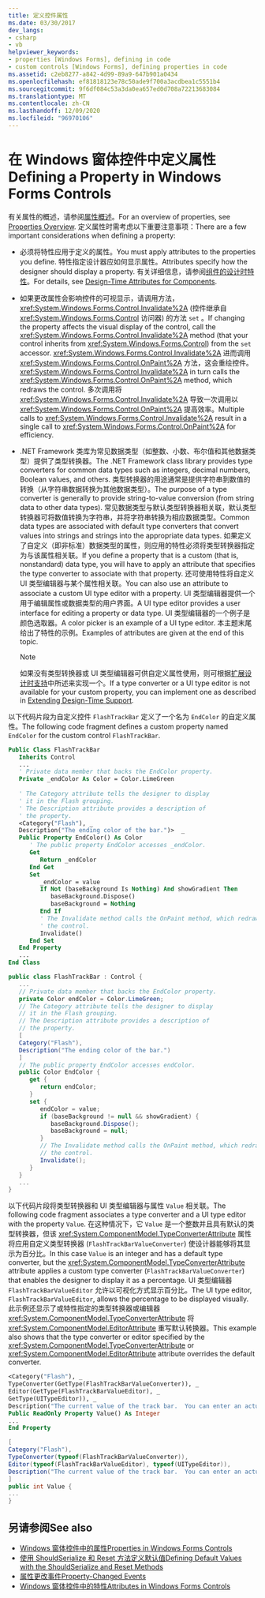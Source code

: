 ```yaml
---
title: 定义控件属性
ms.date: 03/30/2017
dev_langs:
- csharp
- vb
helpviewer_keywords:
- properties [Windows Forms], defining in code
- custom controls [Windows Forms], defining properties in code
ms.assetid: c2eb8277-a842-4d99-89a9-647b901a0434
ms.openlocfilehash: ef81818123e78c50ade9f700a3acdbea1c5551b4
ms.sourcegitcommit: 9f6df084c53a3da0ea657ed0d708a72213683084
ms.translationtype: MT
ms.contentlocale: zh-CN
ms.lasthandoff: 12/09/2020
ms.locfileid: "96970106"
---
```

# <a name="defining-a-property-in-windows-forms-controls"></a><span data-ttu-id="3c938-102">在 Windows 窗体控件中定义属性</span><span class="sxs-lookup"><span data-stu-id="3c938-102">Defining a Property in Windows Forms Controls</span></span>

<span data-ttu-id="3c938-103">有关属性的概述，请参阅[属性概述](/previous-versions/visualstudio/visual-studio-2013/65zdfbdt(v=vs.120))。</span><span class="sxs-lookup"><span data-stu-id="3c938-103">For an overview of properties, see [Properties Overview](/previous-versions/visualstudio/visual-studio-2013/65zdfbdt(v=vs.120)).</span></span> <span data-ttu-id="3c938-104">定义属性时需考虑以下重要注意事项：</span><span class="sxs-lookup"><span data-stu-id="3c938-104">There are a few important considerations when defining a property:</span></span>  
  
- <span data-ttu-id="3c938-105">必须将特性应用于定义的属性。</span><span class="sxs-lookup"><span data-stu-id="3c938-105">You must apply attributes to the properties you define.</span></span> <span data-ttu-id="3c938-106">特性指定设计器应如何显示属性。</span><span class="sxs-lookup"><span data-stu-id="3c938-106">Attributes specify how the designer should display a property.</span></span> <span data-ttu-id="3c938-107">有关详细信息，请参阅[组件的设计时特性](/previous-versions/visualstudio/visual-studio-2013/tk67c2t8(v=vs.120))。</span><span class="sxs-lookup"><span data-stu-id="3c938-107">For details, see [Design-Time Attributes for Components](/previous-versions/visualstudio/visual-studio-2013/tk67c2t8(v=vs.120)).</span></span>  
  
- <span data-ttu-id="3c938-108">如果更改属性会影响控件的可视显示，请调用方法， <xref:System.Windows.Forms.Control.Invalidate%2A> (控件继承自 <xref:System.Windows.Forms.Control> 访问器) 的方法 `set` 。</span><span class="sxs-lookup"><span data-stu-id="3c938-108">If changing the property affects the visual display of the control, call the <xref:System.Windows.Forms.Control.Invalidate%2A> method (that your control inherits from <xref:System.Windows.Forms.Control>) from the `set` accessor.</span></span> <span data-ttu-id="3c938-109"><xref:System.Windows.Forms.Control.Invalidate%2A> 进而调用 <xref:System.Windows.Forms.Control.OnPaint%2A> 方法，这会重绘控件。</span><span class="sxs-lookup"><span data-stu-id="3c938-109"><xref:System.Windows.Forms.Control.Invalidate%2A> in turn calls the <xref:System.Windows.Forms.Control.OnPaint%2A> method, which redraws the control.</span></span> <span data-ttu-id="3c938-110">多次调用将 <xref:System.Windows.Forms.Control.Invalidate%2A> 导致一次调用以 <xref:System.Windows.Forms.Control.OnPaint%2A> 提高效率。</span><span class="sxs-lookup"><span data-stu-id="3c938-110">Multiple calls to <xref:System.Windows.Forms.Control.Invalidate%2A> result in a single call to <xref:System.Windows.Forms.Control.OnPaint%2A> for efficiency.</span></span>  
  
- <span data-ttu-id="3c938-111">.NET Framework 类库为常见数据类型（如整数、小数、布尔值和其他数据类型）提供了类型转换器。</span><span class="sxs-lookup"><span data-stu-id="3c938-111">The .NET Framework class library provides type converters for common data types such as integers, decimal numbers, Boolean values, and others.</span></span> <span data-ttu-id="3c938-112">类型转换器的用途通常是提供字符串到数值的转换（从字符串数据转换为其他数据类型）。</span><span class="sxs-lookup"><span data-stu-id="3c938-112">The purpose of a type converter is generally to provide string-to-value conversion (from string data to other data types).</span></span> <span data-ttu-id="3c938-113">常见数据类型与默认类型转换器相关联，默认类型转换器可将数值转换为字符串，并将字符串转换为相应数据类型。</span><span class="sxs-lookup"><span data-stu-id="3c938-113">Common data types are associated with default type converters that convert values into strings and strings into the appropriate data types.</span></span> <span data-ttu-id="3c938-114">如果定义了自定义（即非标准）数据类型的属性，则应用的特性必须将类型转换器指定为与该属性相关联。</span><span class="sxs-lookup"><span data-stu-id="3c938-114">If you define a property that is a custom (that is, nonstandard) data type, you will have to apply an attribute that specifies the type converter to associate with that property.</span></span> <span data-ttu-id="3c938-115">还可使用特性将自定义 UI 类型编辑器与某个属性相关联。</span><span class="sxs-lookup"><span data-stu-id="3c938-115">You can also use an attribute to associate a custom UI type editor with a property.</span></span> <span data-ttu-id="3c938-116">UI 类型编辑器提供一个用于编辑属性或数据类型的用户界面。</span><span class="sxs-lookup"><span data-stu-id="3c938-116">A UI type editor provides a user interface for editing a property or data type.</span></span> <span data-ttu-id="3c938-117">UI 类型编辑器的一个例子是颜色选取器。</span><span class="sxs-lookup"><span data-stu-id="3c938-117">A color picker is an example of a UI type editor.</span></span> <span data-ttu-id="3c938-118">本主题末尾给出了特性的示例。</span><span class="sxs-lookup"><span data-stu-id="3c938-118">Examples of attributes are given at the end of this topic.</span></span>  
  
    > [!NOTE]
    > <span data-ttu-id="3c938-119">如果没有类型转换器或 UI 类型编辑器可供自定义属性使用，则可根据[扩展设计时支持](/previous-versions/visualstudio/visual-studio-2013/37899azc(v=vs.120))中所述来实现一个。</span><span class="sxs-lookup"><span data-stu-id="3c938-119">If a type converter or a UI type editor is not available for your custom property, you can implement one as described in [Extending Design-Time Support](/previous-versions/visualstudio/visual-studio-2013/37899azc(v=vs.120)).</span></span>  
  
 <span data-ttu-id="3c938-120">以下代码片段为自定义控件 `FlashTrackBar` 定义了一个名为 `EndColor` 的自定义属性。</span><span class="sxs-lookup"><span data-stu-id="3c938-120">The following code fragment defines a custom property named `EndColor` for the custom control `FlashTrackBar`.</span></span>  
  
```vb  
Public Class FlashTrackBar  
   Inherits Control  
   ...  
   ' Private data member that backs the EndColor property.  
   Private _endColor As Color = Color.LimeGreen  
  
   ' The Category attribute tells the designer to display  
   ' it in the Flash grouping.
   ' The Description attribute provides a description of  
   ' the property.
   <Category("Flash"), _  
   Description("The ending color of the bar.")>  _  
   Public Property EndColor() As Color  
      ' The public property EndColor accesses _endColor.  
      Get  
         Return _endColor  
      End Get  
      Set  
         _endColor = value  
         If Not (baseBackground Is Nothing) And showGradient Then  
            baseBackground.Dispose()  
            baseBackground = Nothing  
         End If  
         ' The Invalidate method calls the OnPaint method, which redraws
         ' the control.  
         Invalidate()  
      End Set  
   End Property  
   ...  
End Class  
```  
  
```csharp  
public class FlashTrackBar : Control {  
   ...  
   // Private data member that backs the EndColor property.  
   private Color endColor = Color.LimeGreen;  
   // The Category attribute tells the designer to display  
   // it in the Flash grouping.
   // The Description attribute provides a description of  
   // the property.
   [  
   Category("Flash"),  
   Description("The ending color of the bar.")  
   ]  
   // The public property EndColor accesses endColor.  
   public Color EndColor {  
      get {  
         return endColor;  
      }  
      set {  
         endColor = value;  
         if (baseBackground != null && showGradient) {  
            baseBackground.Dispose();  
            baseBackground = null;  
         }  
         // The Invalidate method calls the OnPaint method, which redraws
         // the control.  
         Invalidate();  
      }  
   }  
   ...  
}  
```  
  
 <span data-ttu-id="3c938-121">以下代码片段将类型转换器和 UI 类型编辑器与属性 `Value` 相关联。</span><span class="sxs-lookup"><span data-stu-id="3c938-121">The following code fragment associates a type converter and a UI type editor with the property `Value`.</span></span> <span data-ttu-id="3c938-122">在这种情况下，它 `Value` 是一个整数并且具有默认的类型转换器，但该 <xref:System.ComponentModel.TypeConverterAttribute> 属性将应用自定义类型转换器 (`FlashTrackBarValueConverter`) 使设计器能够将其显示为百分比。</span><span class="sxs-lookup"><span data-stu-id="3c938-122">In this case `Value` is an integer and has a default type converter, but the <xref:System.ComponentModel.TypeConverterAttribute> attribute applies a custom type converter (`FlashTrackBarValueConverter`) that enables the designer to display it as a percentage.</span></span> <span data-ttu-id="3c938-123">UI 类型编辑器 `FlashTrackBarValueEditor` 允许以可视化方式显示百分比。</span><span class="sxs-lookup"><span data-stu-id="3c938-123">The UI type editor, `FlashTrackBarValueEditor`, allows the percentage to be displayed visually.</span></span> <span data-ttu-id="3c938-124">此示例还显示了或特性指定的类型转换器或编辑器 <xref:System.ComponentModel.TypeConverterAttribute> 将 <xref:System.ComponentModel.EditorAttribute> 重写默认转换器。</span><span class="sxs-lookup"><span data-stu-id="3c938-124">This example also shows that the type converter or editor specified by the <xref:System.ComponentModel.TypeConverterAttribute> or <xref:System.ComponentModel.EditorAttribute> attribute overrides the default converter.</span></span>  
  
```vb  
<Category("Flash"), _  
TypeConverter(GetType(FlashTrackBarValueConverter)), _  
Editor(GetType(FlashTrackBarValueEditor), _  
GetType(UITypeEditor)), _  
Description("The current value of the track bar.  You can enter an actual value or a percentage.")>  _  
Public ReadOnly Property Value() As Integer  
...  
End Property  
```  
  
```csharp  
[  
Category("Flash"),
TypeConverter(typeof(FlashTrackBarValueConverter)),  
Editor(typeof(FlashTrackBarValueEditor), typeof(UITypeEditor)),  
Description("The current value of the track bar.  You can enter an actual value or a percentage.")  
]  
public int Value {  
...  
}  
```  
  
## <a name="see-also"></a><span data-ttu-id="3c938-125">另请参阅</span><span class="sxs-lookup"><span data-stu-id="3c938-125">See also</span></span>

- [<span data-ttu-id="3c938-126">Windows 窗体控件中的属性</span><span class="sxs-lookup"><span data-stu-id="3c938-126">Properties in Windows Forms Controls</span></span>](properties-in-windows-forms-controls.md)
- [<span data-ttu-id="3c938-127">使用 ShouldSerialize 和 Reset 方法定义默认值</span><span class="sxs-lookup"><span data-stu-id="3c938-127">Defining Default Values with the ShouldSerialize and Reset Methods</span></span>](defining-default-values-with-the-shouldserialize-and-reset-methods.md)
- [<span data-ttu-id="3c938-128">属性更改事件</span><span class="sxs-lookup"><span data-stu-id="3c938-128">Property-Changed Events</span></span>](property-changed-events.md)
- [<span data-ttu-id="3c938-129">Windows 窗体控件中的特性</span><span class="sxs-lookup"><span data-stu-id="3c938-129">Attributes in Windows Forms Controls</span></span>](attributes-in-windows-forms-controls.md)
